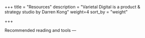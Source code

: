 +++
title = "Resources"
description = "Varietal Digital is a product & strategy studio by Darren Kong"
weight=4
sort_by = "weight"

+++

Recommended reading and tools —  

